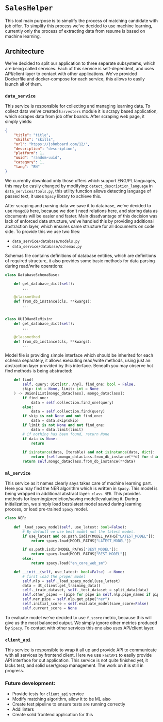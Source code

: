 # `SalesHelper`
This tool main purpose is to simplify the process of matching candidate with job offer.
To simplify this process we've decided to use machine learning, currently only the process of extracting data from resume is based on machine learning.

## Architecture
We've decided to split our application to three separate subsystems, which are being called services.
Each of this service is self-dependent, and uses API/client layer to contact with other applications.
We've provided Dockerfile and docker-compose for each service, this allows to easily launch all of them.

### `data_service`
This service is responsible for collecting and managing learning data.
To collect data we've created `harvesters` module it is scrapy based application, which scrapes data from job offer boards.
After scraping web page, it simply yields:
``` json
{
    "title": "title",
    "skills": "skills", 
    "url": "htpps://jobnboard.com/12/",
    "description": "description",
    "platform": 1,
    "uuid": "random-uuid",
    "category": 1,
    "lang": "EN"
}
```
We currently download only those offers which support ENG/PL languages, this may be easily changed by modifying: `detect_description_language` in `data_services/tools.py`, this utility function allows detecting language of passed text, it uses `Spacy` library to achieve this.

After scraping and parsing data we save it to database, we've decided to use `MongoDB` here, because we don't need relations here, and storing data as documents will be easier and faster.
Main disadvantage of this decision was lack of enforced data structure, we've handled this by providing additional abstraction layer, which ensures same structure for all documents on code side.
To provide this we use two files:
 * `data_service/database/models.py`
 * `data_service/database/schemas.py`

Schemas file contains definitions of database entities, which are definitions of required structure, it also provides some basic methods for data parsing during read/write operations:
``` py
class DatabaseSchemaBase:

    def get_database_dict(self):
        ...

    @classmethod
    def from_db_instance(cls, **kwargs):
        ...


class UUIDHandleMixin:
    def get_database_dict(self):
        ...

    @classmethod
    def from_db_instance(cls, **kwargs):
        ...
```

Model file is providing simple interface which should be inherited for each schema separately, it allows executing read/write methods, using just an abstraction layer provided by this interface. Beneath you may observe hot find methods is being abstracted:
``` py
    def find(
        self, query: Dict[str, Any], find_one: bool = False,
        skip: int = None, limit: int = None
    ) -> Union[List[mongo_dataclass], mongo_dataclass]:
        if find_one:
            data = self.collection.find_one(query)
        else:
            data = self.collection.find(query)
        if skip is not None and not find_one:
            data = data.skip(skip)
        if limit is not None and not find_one:
            data = data.limit(limit)  
        # if nothing has been found, return None
        if data is None:
            return
        
        if isinstance(data, Iterable) and not isinstance(data, dict):
            return [self.mongo_dataclass.from_db_instance(**d) for d in data]
        return self.mongo_dataclass.from_db_instance(**data)
```

### `ml_service`

This service as it names clearly says takes care of machine learning part.
Here you may find the NER algorithm which is written in `Spacy`.
This model is being wrapped in additional abstract layer: `class NER`. This provides methods for learning/prediction/saving model/evaluating it. During initialization, we simply load best/latest model saved during learning process, or load pre-trained `Spacy` model.

``` py
class NER:
    
    def _load_spacy_model(self, use_latest: bool=False):
        # By default we use best model not the latest model.
        if use_latest and os.path.isdir(MODEL_PATHS["LATEST_MODEL"]):
            return spacy.load(MODEL_PATHS["LATEST_MODEL"])

        if os.path.isdir(MODEL_PATHS["BEST_MODEL"]):
            return spacy.load(MODEL_PATHS["BEST_MODEL"])
        else:
            return spacy.load("en_core_web_sm")

    def __init__(self, use_latest: bool=False) -> None:
        # first load the proper model
        self.nlp = self._load_spacy_model(use_latest)
        data = dt_client.get_training_data()
        self._train_dataset, self._test_dataset = split_data(data)
        self.other_pipes = [pipe for pipe in self.nlp.pipe_names if pipe != "ner"]
        self.ner_pipe = self.nlp.get_pipe("ner")
        self.initial_score = self.evaluate_model(save_score=False)
        self.current_score = None
```

To evaluate model we've decided to use `f_score` metric, because this will give us the most balanced output. We simply ignore other metrics produced by `Spacy`.
To contact with other services this one also uses API/client layer.

### `client_api`

This service is responsible to wrap it all up and provide API to communicate with all services by frontend client.
Here we use `FastAPI` to easily provide API interface for out application. This service is not quite finished yet, it lacks test, and solid user/group management. The work on it is still in progress.

### Future development:
 * Provide tests for `client_api` service
 * Modify matching algorithm, allow it to be ML also
 * Create test pipeline to ensure tests are running correctly
 * Add linters
 * Create solid frontend application for this
